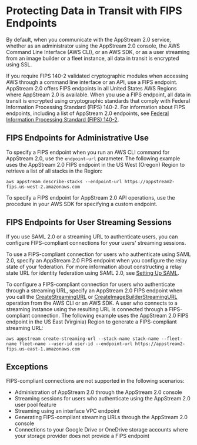 # Protecting Data in Transit with FIPS Endpoints<a name="protecting-data-in-transit-FIPS-endpoints"></a>

By default, when you communicate with the AppStream 2\.0 service, whether as an administrator using the AppStream 2\.0 console, the AWS Command Line Interface \(AWS CLI\), or an AWS SDK, or as a user streaming from an image builder or a fleet instance, all data in transit is encrypted using SSL\.

If you require FIPS 140\-2 validated cryptographic modules when accessing AWS through a command line interface or an API, use a FIPS endpoint\. AppStream 2\.0 offers FIPS endpoints in all United States AWS Regions where AppStream 2\.0 is available\. When you use a FIPS endpoint, all data in transit is encrypted using cryptographic standards that comply with Federal Information Processing Standard \(FIPS\) 140\-2\. For information about FIPS endpoints, including a list of AppStream 2\.0 endpoints, see [Federal Information Processing Standard \(FIPS\) 140\-2](https://aws.amazon.com/compliance/fips)\.

## FIPS Endpoints for Administrative Use<a name="FIPS-for-administrative-use"></a>

To specify a FIPS endpoint when you run an AWS CLI command for AppStream 2\.0, use the `endpoint-url` parameter\. The following example uses the AppStream 2\.0 FIPS endpoint in the US West \(Oregon\) Region to retrieve a list of all stacks in the Region:

```
aws appstream describe-stacks --endpoint-url https://appstream2-fips.us-west-2.amazonaws.com
```

To specify a FIPS endpoint for AppStream 2\.0 API operations, use the procedure in your AWS SDK for specifying a custom endpoint\.

## FIPS Endpoints for User Streaming Sessions<a name="FIPS-for-user-streaming-sessions"></a>

If you use SAML 2\.0 or a streaming URL to authenticate users, you can configure FIPS\-compliant connections for your users' streaming sessions\.

To use a FIPS\-compliant connection for users who authenticate using SAML 2\.0, specify an AppStream 2\.0 FIPS endpoint when you configure the relay state of your federation\. For more information about constructing a relay state URL for identity federation using SAML 2\.0, see [Setting Up SAML](external-identity-providers-setting-up-saml.md)\.

To configure a FIPS\-compliant connection for users who authenticate through a streaming URL, specify an AppStream 2\.0 FIPS endpoint when you call the [CreateStreamingURL](https://docs.aws.amazon.com/appstream2/latest/APIReference/API_CreateStreamingURL.html) or [CreateImageBuilderStreamingURL](https://docs.aws.amazon.com/appstream2/latest/APIReference/API_CreateImageBuilderStreamingURL.html) operation from the AWS CLI or an AWS SDK\. A user who connects to a streaming instance using the resulting URL is connected through a FIPS\-compliant connection\. The following example uses the AppStream 2\.0 FIPS endpoint in the US East \(Virginia\) Region to generate a FIPS\-compliant streaming URL:

```
aws appstream create-streaming-url --stack-name stack-name --fleet-name fleet-name --user-id user-id --endpoint-url https://appstream2-fips.us-east-1.amazonaws.com
```

## Exceptions<a name="FIPS-exceptions"></a>

FIPS\-compliant connections are not supported in the following scenarios:
+ Administration of AppStream 2\.0 through the AppStream 2\.0 console
+ Streaming sessions for users who authenticate using the AppStream 2\.0 user pool feature
+ Streaming using an interface VPC endpoint
+ Generating FIPS\-compliant streaming URLs through the AppStream 2\.0 console
+ Connections to your Google Drive or OneDrive storage accounts where your storage provider does not provide a FIPS endpoint